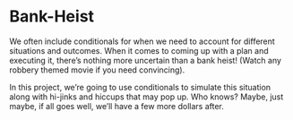 # Bank-Heist

We often include conditionals for when we need to account for different situations and outcomes. When it comes to coming up with a plan and executing it, there’s nothing more uncertain than a bank heist! (Watch any robbery themed movie if you need convincing).

In this project, we’re going to use conditionals to simulate this situation along with hi-jinks and hiccups that may pop up. Who knows? Maybe, just maybe, if all goes well, we’ll have a few more dollars after.
